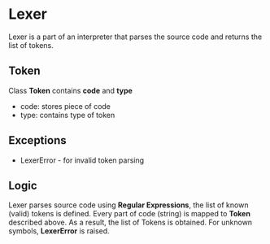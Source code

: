 # Lexer 

Lexer is a part of an interpreter that parses the source code and returns the list of tokens.

## Token 

Class **Token** contains **code** and **type**
- code: stores piece of code
- type: contains type of token

## Exceptions
- LexerError - for invalid token parsing

## Logic

Lexer parses source code using **Regular Expressions**, the list of known (valid) tokens is defined. Every part of code (string) is mapped to **Token** described above. As a result, the list of Tokens is obtained. For unknown symbols, **LexerError** is raised.
